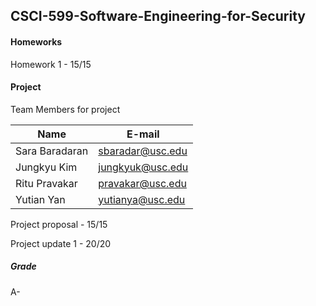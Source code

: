 ## CSCI-599-Software-Engineering-for-Security 

#### Homeworks
Homework 1 - 15/15

#### Project

Team Members for project

| Name  | E-mail |
| ------------- | ------------- |
| Sara Baradaran  | sbaradar@usc.edu |
| Jungkyu Kim  | jungkyuk@usc.edu  |
| Ritu Pravakar  | pravakar@usc.edu  |
| Yutian Yan  | yutianya@usc.edu  |

Project proposal - 15/15

Project update 1 - 20/20

##### Grade 

A-
